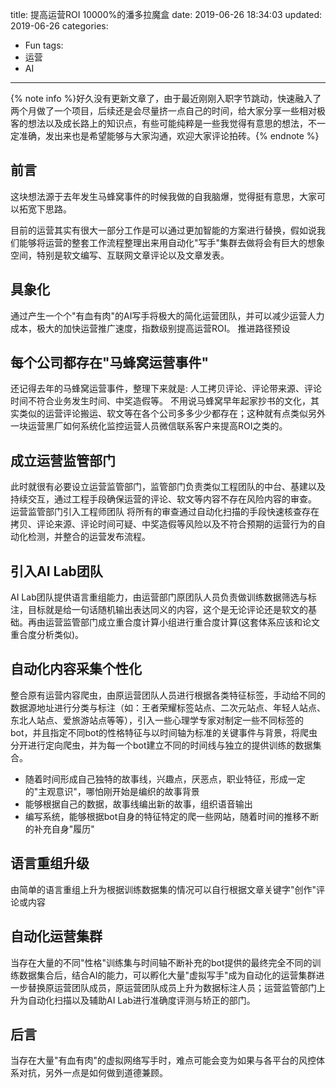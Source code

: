 title: 提高运营ROI 10000%的潘多拉魔盒
date: 2019-06-26 18:34:03
updated: 2019-06-26
categories:
- Fun
tags:
- 运营
- AI

---

{% note info %}好久没有更新文章了，由于最近刚刚入职字节跳动，快速融入了两个月做了一个项目，后续还是会尽量挤一点自己的时间，给大家分享一些相对极客的想法以及成长路上的知识点，有些可能纯粹是一些我觉得有意思的想法，不一定准确，发出来也是希望能够与大家沟通，欢迎大家评论拍砖。{% endnote %}

<!-- more -->

## 前言

这块想法源于去年发生马蜂窝事件的时候我做的自我脑爆，觉得挺有意思，大家可以拓宽下思路。

目前的运营其实有很大一部分工作是可以通过更加智能的方案进行替换，假如说我们能够将运营的整套工作流程整理出来用自动化"写手"集群去做将会有巨大的想象空间，特别是软文编写、互联网文章评论以及文章发表。

## 具象化

通过产生一个个"有血有肉"的AI写手将极大的简化运营团队，并可以减少运营人力成本，极大的加快运营推广速度，指数级别提高运营ROI。
推进路径预设

## 每个公司都存在"马蜂窝运营事件"

还记得去年的马蜂窝运营事件，整理下来就是: 人工拷贝评论、评论带来源、评论时间不符合业务发生时间、中奖造假等。
不用说马蜂窝早年起家抄书的文化，其实类似的运营评论搬运、软文等在各个公司多多少少都存在；这种就有点类似另外一块运营黑厂如何系统化监控运营人员微信联系客户来提高ROI之类的。

## 成立运营监管部门

此时就很有必要设立运营监管部门，监管部门负责类似工程团队的中台、基建以及持续交互，通过工程手段确保运营的评论、软文等内容不存在风险内容的审查。
运营监管部门引入工程师团队
将所有的审查通过自动化扫描的手段快速核查存在拷贝、评论来源、评论时间可疑、中奖造假等风险以及不符合预期的运营行为的自动化检测，并整合的运营发布流程。

## 引入AI Lab团队

AI Lab团队提供语言重组能力，由运营部门原团队人员负责做训练数据筛选与标注，目标就是给一句话随机输出表达同义的内容，这个是无论评论还是软文的基础。再由运营监管部门成立重合度计算小组进行重合度计算(这套体系应该和论文重合度分析类似)。​

## 自动化内容采集个性化

整合原有运营内容爬虫，由原运营团队人员进行根据各类特征标签，手动给不同的数据源地址进行分类与标注（如：王者荣耀标签站点、二次元站点、年轻人站点、东北人站点、爱旅游站点等等），引入一些心理学专家对制定一些不同标签的bot，并且指定不同bot的性格特征与以时间轴为标准的关键事件与背景，将爬虫分开进行定向爬虫，并为每一个bot建立不同的时间线与独立的提供训练的数据集合。

- 随着时间形成自己独特的故事线，兴趣点，厌恶点，职业特征，形成一定的"主观意识"，哪怕刚开始是编织的故事背景
- 能够根据自己的数据，故事线编出新的故事，组织语音输出
- 编写系统，能够根据bot自身的特征特定的爬一些网站，随着时间的推移不断的补充自身"履历"

## 语言重组升级

由简单的语言重组上升为根据训练数据集的情况可以自行根据文章关键字"创作"评论或内容

## 自动化运营集群

当存在大量的不同"性格"训练集与时间轴不断补充的bot提供的最终完全不同的训练数据集合后，结合AI的能力，可以孵化大量"虚拟写手"成为自动化的运营集群进一步替换原运营团队成员，原运营团队成员上升为数据标注人员；运营监管部门上升为自动化扫描以及辅助AI Lab进行准确度评测与矫正的部门。

## 后言

当存在大量"有血有肉"的虚拟网络写手时，难点可能会变为如果与各平台的风控体系对抗，另外一点是如何做到道德兼顾。
